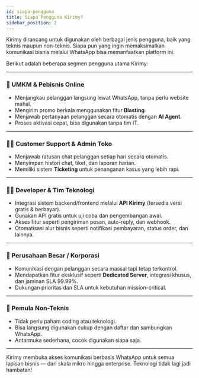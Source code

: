 ```yaml
---
id: siapa-pengguna
title: Siapa Pengguna Kirimy?
sidebar_position: 2
---
```


Kirimy dirancang untuk digunakan oleh berbagai jenis pengguna, baik yang teknis maupun non-teknis. Siapa pun yang ingin memaksimalkan komunikasi bisnis melalui WhatsApp bisa memanfaatkan platform ini.

Berikut adalah beberapa segmen pengguna utama Kirimy:

---

### 🏪 UMKM & Pebisnis Online

- Menjangkau pelanggan langsung lewat WhatsApp, tanpa perlu website mahal.
- Mengirim promo berkala menggunakan fitur **Blasting**.
- Menjawab pertanyaan pelanggan secara otomatis dengan **AI Agent**.
- Proses aktivasi cepat, bisa digunakan tanpa tim IT.

---

### 🧑‍💼 Customer Support & Admin Toko

- Menjawab ratusan chat pelanggan setiap hari secara otomatis.
- Menyimpan histori chat, tiket, dan laporan harian.
- Memiliki sistem **Ticketing** untuk penanganan kasus yang lebih rapi.

---

### 🧑‍💻 Developer & Tim Teknologi

- Integrasi sistem backend/frontend melalui **API Kirimy** (tersedia versi gratis & berbayar).
- Gunakan API gratis untuk uji coba dan pengembangan awal.
- Akses fitur seperti pengiriman pesan, auto-reply, dan webhook.
- Otomatisasi alur bisnis seperti notifikasi pembayaran, status order, dan lainnya.

---

### 🏢 Perusahaan Besar / Korporasi

- Komunikasi dengan pelanggan secara massal tapi tetap terkontrol.
- Mendapatkan fitur eksklusif seperti **Dedicated Server**, integrasi khusus, dan jaminan SLA 99.99%.
- Dukungan prioritas dan SLA untuk kebutuhan mission-critical.

---

### 👵 Pemula Non-Teknis

- Tidak perlu paham coding atau teknologi.
- Bisa langsung digunakan cukup dengan daftar dan sambungkan WhatsApp.
- Antarmuka sederhana, cocok digunakan siapa saja.

---

Kirimy membuka akses komunikasi berbasis WhatsApp untuk semua lapisan bisnis — dari skala mikro hingga enterprise. Teknologi tidak lagi jadi hambatan!
